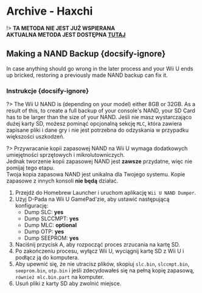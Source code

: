 # Archive - Haxchi

!> **TA METODA NIE JEST JUŻ WSPIERANA**  
**AKTUALNA METODA JEST DOSTĘPNA [TUTAJ](../../introduction)**

## Making a NAND Backup {docsify-ignore}

In case anything should go wrong in the later process and your Wii U ends up bricked, restoring a previously made NAND backup can fix it.

### Instrukcje {docsify-ignore}

?> The Wii U NAND is (depending on your model) either 8GB or 32GB. As a result of this, to create a full backup of your console's NAND, your SD Card has to be larger than the size of your NAND. Jeśli nie masz wystarczająco dużej karty SD, możesz pominąć opcjonalną sekcję `MLC`, która zawiera zapisane pliki i dane gry i nie jest potrzebna do odzyskania w przypadku większości uszkodzeń.

?> Przywracanie kopii zapasowej NAND na Wii U wymaga dodatkowych umiejętności sprzętowych i mikrolutowniczych. <br>Jednak tworzenie kopii zapasowej NAND jest **zawsze** przydatne, więc nie pomijaj tego etapu. <br>Twoja kopia zapasowa NAND jest unikalna dla Twojego systemu. Kopie zapasowe z innych konsoli **nie będą** działać.

1. Przejdź do Homebrew Launcher i uruchom aplikację `Wii U NAND Dumper`.
1. Użyj D-Pada na Wii U GamePad'zie, aby ustawić następującą konfigurację:
    - Dump SLC: **yes**
    - Dump SLCCMPT: **yes**
    - Dump MLC: **optional**
    - Dump OTP: **yes**
    - Dump SEEPROM: **yes**
1. Naciśnij przycisk A, aby rozpocząć proces zrzucania na kartę SD.
1. Po zakończeniu procesu, wyłącz Wii U, wyciągnij kartę SD z Wii U i podłącz ją do komputera.
1. Aby upewnić się, że nie utracisz plików, skopiuj `slc.bin`, `slccmpt.bin`, `seeprom.bin`, `otp.bin` i jeśli zdecydowałeś się na pełną kopię zapasową, `również mlc.bin.part` na komputer.
1. Usuń pliki z karty SD aby zwolnić miejsce.
